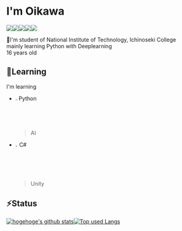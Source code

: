 # I'm Oikawa
<img src="https://img.shields.io/badge/-Windows-0078D6.svg?logo=windows&style=popout"><img src="https://img.shields.io/badge/-VScode-007AC0.svg?logo=visualstudiocode&style=popout"><img src="https://img.shields.io/badge/-Python-fff462.svg?logo=python&style=popout"><img src="https://img.shields.io/badge/-PyTorch-333631.svg?logo=pytorch&style=plastic"><img src="https://img.shields.io/badge/-TensorFlow-302833.svg?logo=tensorflow&style=plastic">

🏫I'm student of National Institute of Technology, Ichinoseki College  
mainly learning Python with Deeplearning  
16 years old

## 📕Learning
I'm learning
- <img src="https://i.imgur.com/B97qV9g.png" title="source: imgur.com" width="1.7%"/>Python  
  >AI 
- <img src="https://i.imgur.com/cyaoO9I.png" title="source: imgur.com" width="2%"/>C#  
  >Unity  


## ⚡Status
[![hogehoge's github stats](https://github-readme-stats.vercel.app/api?username=4mmntf&hide=contribs&count_private=true&show_icons=true&theme=tokyonight)](https://github.com/4mmntf/)[![Top used Langs](https://github-readme-stats.vercel.app/api/top-langs/?username=4mmntf&layout=compact&theme=tokyonight)](https://github.com/4mmntf/)

<!--
**4mmntf/4mmntf** is a ✨ _special_ ✨ repository because its `README.md` (this file) appears on your GitHub profile.

Here are some ideas to get you started:

- 🔭 I’m currently working on ...
- 🌱 I’m currently learning ...
- 👯 I’m looking to collaborate on ...
- 🤔 I’m looking for help with ...
- 💬 Ask me about ...
- 📫 How to reach me: ...
- 😄 Pronouns: ...
- ⚡ Fun fact: ...
-->
